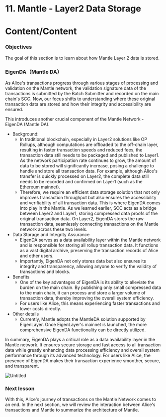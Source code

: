 # 11. Mantle - Layer2 Data Storage

# Content/Content

### Objectives

The goal of this section is to learn about how Mantle Layer 2 data is stored.

### **EigenDA（Mantle DA）**

As Alice's transactions progress through various stages of processing and validation on the Mantle network, the validation signature data of the transactions is submitted by the Batch Submitter and recorded on the main chain's SCC. Now, our focus shifts to understanding where these original transaction data are stored and how their integrity and accessibility are ensured.

This introduces another crucial component of the Mantle Network - EigenDA (Mantle DA).

- Background:
    - In traditional blockchain, especially in Layer2 solutions like OP Rollups, although computations are offloaded to the off-chain layer, resulting in faster transaction speeds and reduced fees, the transaction data still needs to be packaged and published to Layer1. As the network participation rate continues to grow, the amount of data to be stored will significantly increase, posing a challenge to handle and store all transaction data. For example, although Alice's transfer is quickly processed on Layer2, the complete data still needs to be recorded and confirmed on Layer1 (such as the Ethereum mainnet).
    - Therefore, we require an efficient data storage solution that not only improves transaction throughput but also ensures the accessibility and verifiability of all transaction data. This is where EigenDA comes into play in the Mantle. As we learned earlier, SCC acts as a bridge between Layer2 and Layer1, storing compressed data proofs of the original transaction data. On Layer2, EigenDA stores the raw transaction data, seamlessly connecting transactions on the Mantle network across these two levels.
- Data Storage and Integrity Assurance
    - EigenDA serves as a data availability layer within the Mantle network and is responsible for storing all rollup transaction data. It functions as a vast digital archive, preserving the transaction records of Alice and other users.
    - Importantly, EigenDA not only stores data but also ensures its integrity and transparency, allowing anyone to verify the validity of transactions and blocks.
- Benefits
    - One of the key advantages of EigenDA is its ability to alleviate the burden on the main chain. By publishing only small compressed data to the main chain, it can process and store a larger volume of transaction data, thereby improving the overall system efficiency.
    - For users like Alice, this means experiencing faster transactions and lower costs directly.
- Other details
    - Currently, Mantle adopts the MantleDA solution supported by EigenLayer. Once EigenLayer's mainnet is launched, the more comprehensive EigenDA functionality can be directly utilized.

In summary, EigenDA plays a critical role as a data availability layer in the Mantle network. It ensures secure storage and fast access to all transaction data while greatly enhancing data processing efficiency and overall system performance through its advanced technology. For users like Alice, the presence of EigenDA makes their transaction experience smoother, secure, and transparent.

![Untitled](./img/11-1.png)

### Next lesson

With this, Alice's journey of transactions on the Mantle Network comes to an end. In the next section, we will review the interaction between Alice's transactions and Mantle to summarize the architecture of Mantle.
